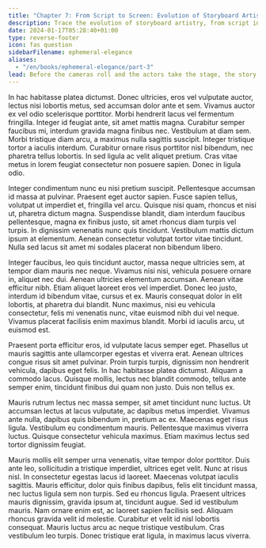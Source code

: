 ```yaml
---
title: "Chapter 7: From Script to Screen: Evolution of Storyboard Artistry"
description: Trace the evolution of storyboard artistry, from script interpretation to visual storytelling mastery.
date: 2024-01-17T05:28:40+01:00
type: reverse-footer
icon: fas question
sidebarFilename: ephemeral-elegance
aliases:
  - "/en/books/ephemeral-elegance/part-3"
lead: Before the cameras roll and the actors take the stage, the story unfolds in the silent language of images. Join us as we trace the evolution of storyboard artistry, from humble sketches to visual epics, where each frame is a testament to the power of storytelling mastery.
---
```

In hac habitasse platea dictumst. Donec ultricies, eros vel vulputate auctor, lectus nisi lobortis metus, sed accumsan dolor ante et sem. Vivamus auctor ex vel odio scelerisque porttitor. Morbi hendrerit lacus vel fermentum fringilla. Integer id feugiat ante, sit amet mattis magna. Curabitur semper faucibus mi, interdum gravida magna finibus nec. Vestibulum at diam sem. Morbi tristique diam arcu, a maximus nulla sagittis suscipit. Integer tristique tortor a iaculis interdum. Curabitur ornare risus porttitor nisl bibendum, nec pharetra tellus lobortis. In sed ligula ac velit aliquet pretium. Cras vitae metus in lorem feugiat consectetur non posuere sapien. Donec in ligula odio.

Integer condimentum nunc eu nisi pretium suscipit. Pellentesque accumsan id massa at pulvinar. Praesent eget auctor sapien. Fusce sapien tellus, volutpat ut imperdiet et, fringilla vel arcu. Quisque nisi quam, rhoncus et nisi ut, pharetra dictum magna. Suspendisse blandit, diam interdum faucibus pellentesque, magna ex finibus justo, sit amet rhoncus diam turpis vel turpis. In dignissim venenatis nunc quis tincidunt. Vestibulum mattis dictum ipsum at elementum. Aenean consectetur volutpat tortor vitae tincidunt. Nulla sed lacus sit amet mi sodales placerat non bibendum libero.

Integer faucibus, leo quis tincidunt auctor, massa neque ultricies sem, at tempor diam mauris nec neque. Vivamus nisi nisi, vehicula posuere ornare in, aliquet nec dui. Aenean ultricies elementum accumsan. Aenean vitae efficitur nibh. Etiam aliquet laoreet eros vel imperdiet. Donec leo justo, interdum id bibendum vitae, cursus et ex. Mauris consequat dolor in elit lobortis, at pharetra dui blandit. Nunc maximus, nisi eu vehicula consectetur, felis mi venenatis nunc, vitae euismod nibh dui vel neque. Vivamus placerat facilisis enim maximus blandit. Morbi id iaculis arcu, ut euismod est.

Praesent porta efficitur eros, id vulputate lacus semper eget. Phasellus ut mauris sagittis ante ullamcorper egestas et viverra erat. Aenean ultrices congue risus sit amet pulvinar. Proin turpis turpis, dignissim non hendrerit vehicula, dapibus eget felis. In hac habitasse platea dictumst. Aliquam a commodo lacus. Quisque mollis, lectus nec blandit commodo, tellus ante semper enim, tincidunt finibus dui quam non justo. Duis non tellus ex.

Mauris rutrum lectus nec massa semper, sit amet tincidunt nunc luctus. Ut accumsan lectus at lacus vulputate, ac dapibus metus imperdiet. Vivamus ante nulla, dapibus quis bibendum in, pretium ac ex. Maecenas eget risus ligula. Vestibulum eu condimentum mauris. Pellentesque maximus viverra luctus. Quisque consectetur vehicula maximus. Etiam maximus lectus sed tortor dignissim feugiat.

Mauris mollis elit semper urna venenatis, vitae tempor dolor porttitor. Duis ante leo, sollicitudin a tristique imperdiet, ultrices eget velit. Nunc at risus nisl. In consectetur egestas lacus id laoreet. Maecenas volutpat iaculis sagittis. Mauris efficitur, dolor quis finibus dapibus, felis elit tincidunt massa, nec luctus ligula sem non turpis. Sed eu rhoncus ligula. Praesent ultrices mauris dignissim, gravida ipsum at, tincidunt augue. Sed id vestibulum mauris. Nam ornare enim est, ac laoreet sapien facilisis sed. Aliquam rhoncus gravida velit id molestie. Curabitur et velit id nisl lobortis consequat. Mauris luctus arcu ac neque tristique vestibulum. Cras vestibulum leo turpis. Donec tristique erat ligula, in maximus lacus viverra.